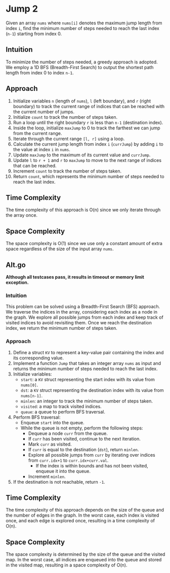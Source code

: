 # Jump 2
Given an array `nums` where `nums[i]` denotes the maximum jump length from index `i`, find the minimum number of steps needed to reach the last index (`n-1`) starting from index 0.

## Intuition
To minimize the number of steps needed, a greedy approach is adopted. We employ a 1D BFS (Breadth-First Search) to output the shortest path length from index 0 to index `n-1`.

## Approach
1. Initialize variables `n` (length of `nums`), `l` (left boundary), and `r` (right boundary) to track the current range of indices that can be reached with the current number of jumps.
2. Initialize `count` to track the number of steps taken.
3. Run a loop until the right boundary `r` is less than `n-1` (destination index).
4. Inside the loop, initialize `maxJump` to 0 to track the farthest we can jump from the current range.
5. Iterate through the current range `[l, r]` using a loop.
6. Calculate the current jump length from index `i` (`currJump`) by adding `i` to the value at index `i` in `nums`.
7. Update `maxJump` to the maximum of its current value and `currJump`.
8. Update `l` to `r + 1` and `r` to `maxJump` to move to the next range of indices that can be reached.
9. Increment `count` to track the number of steps taken.
10. Return `count`, which represents the minimum number of steps needed to reach the last index.

## Time Complexity
The time complexity of this approach is O(n) since we only iterate through the array once.

## Space Complexity
The space complexity is O(1) since we use only a constant amount of extra space regardless of the size of the input array `nums`.


## Alt.go

**Although all testcases pass, it results in timeout or memory limit exception.**


### Intuition
This problem can be solved using a Breadth-First Search (BFS) approach. We traverse the indices in the array, considering each index as a node in the graph. We explore all possible jumps from each index and keep track of visited indices to avoid revisiting them. Once we reach the destination index, we return the minimum number of steps taken.

### Approach
1. Define a struct `KV` to represent a key-value pair containing the index and its corresponding value.
2. Implement a function `Jump` that takes an integer array `nums` as input and returns the minimum number of steps needed to reach the last index.
3. Initialize variables:
    - `start`: a `KV` struct representing the start index with its value from `nums[0]`.
    - `dst`: a `KV` struct representing the destination index with its value from `nums[n-1]`.
    - `minlen`: an integer to track the minimum number of steps taken.
    - `visited`: a map to track visited indices.
    - `queue`: a queue to perform BFS traversal.
4. Perform BFS traversal:
    - Enqueue `start` into the queue.
    - While the queue is not empty, perform the following steps:
        - Dequeue a node `curr` from the queue.
        - If `curr` has been visited, continue to the next iteration.
        - Mark `curr` as visited.
        - If `curr` is equal to the destination (`dst`), return `minlen`.
        - Explore all possible jumps from `curr` by iterating over indices from `curr.idx+1` to `curr.idx+curr.val`.
            - If the index is within bounds and has not been visited, enqueue it into the queue.
        - Increment `minlen`.
5. If the destination is not reachable, return `-1`.

## Time Complexity
The time complexity of this approach depends on the size of the queue and the number of edges in the graph. In the worst case, each index is visited once, and each edge is explored once, resulting in a time complexity of O(n).

## Space Complexity
The space complexity is determined by the size of the queue and the visited map. In the worst case, all indices are enqueued into the queue and stored in the visited map, resulting in a space complexity of O(n).